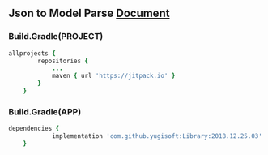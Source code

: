 ## Json to Model Parse [Document](https://github.com/yugisoft/Library/blob/master/Parse_JsonToModel.md)

### Build.Gradle(PROJECT)
```ruby
allprojects {
		repositories {
			...
			maven { url 'https://jitpack.io' }
		}
	}
```
### Build.Gradle(APP)
```ruby
dependencies {
	        implementation 'com.github.yugisoft:Library:2018.12.25.03'
	}
```
